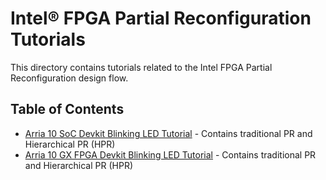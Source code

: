 # Intel&reg; FPGA Partial Reconfiguration Tutorials

This directory contains tutorials related to the Intel FPGA Partial Reconfiguration design flow.

## Table of Contents



- [Arria 10 SoC Devkit Blinking LED Tutorial](a10_soc_devkit_blinking_led/) - Contains traditional PR and Hierarchical PR (HPR)
- [Arria 10 GX FPGA Devkit Blinking LED Tutorial](a10_pcie_devkit_blinking_led/) - Contains traditional PR and Hierarchical PR (HPR)
